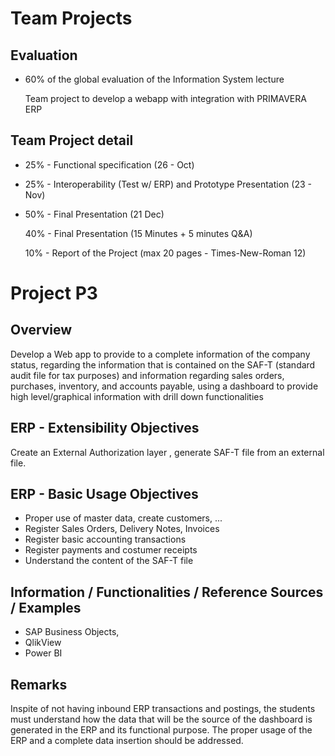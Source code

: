 # Team Projects
## Evaluation
- 60% of the global evaluation of the Information System lecture

   Team project to develop a webapp with integration with PRIMAVERA ERP

## Team Project detail
- 25% - Functional specification (26 - Oct)

- 25% - Interoperability (Test w/ ERP) and Prototype Presentation (23 - Nov)

- 50% - Final Presentation (21 Dec)

   40% - Final Presentation (15 Minutes + 5 minutes Q&A)

   10% - Report of the Project (max 20 pages - Times-New-Roman 12)

# Project P3

## Overview
Develop a Web app to provide to a complete information of the company status, regarding the information that is contained on the SAF-T (standard audit file for tax purposes) and information regarding sales orders, purchases, inventory, and accounts payable, using a dashboard to provide high level/graphical information with drill down functionalities

## ERP - Extensibility Objectives 
Create an External Authorization layer , generate SAF-T file from an external file.

## ERP - Basic Usage Objectives 
- Proper use of master data, create customers, ...
- Register Sales Orders, Delivery Notes, Invoices
- Register basic accounting transactions
- Register payments and costumer receipts
- Understand the content of the SAF-T file

## Information / Functionalities / Reference Sources / Examples
- SAP Business Objects,
- QlikView
- Power BI

## Remarks
Inspite of not having inbound ERP transactions and postings, the students must understand how the data that will be the source of the dashboard is generated in the ERP and its functional purpose.
The proper usage of the ERP and a complete data insertion should be addressed.